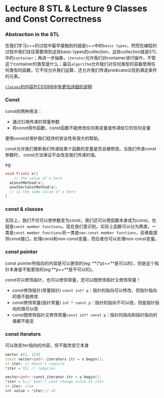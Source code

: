 # Lecture 8 STL & Lecture 9 Classes and Const Correctness



### Abstraction in the STL

在我们学习c++的过程中最早接触到的就是c++中的`basic types`，然而在编程的过程中我们往往需要用到这些basic types的collection，这些collection就是STL中的`container`；再进一步抽象，`iterator`允许我们对container进行操作，不管这个container的类型是什么；最后`algorithm`允许我们对任何类型的容器使用任何类型的函数，它不仅允许我们运算，还允许我们传递predicate以找到满足条件的元素。



<u>`classes`的内容在CS106B中有更加详细的说明</u>



### Const

const的两种用法：

+ 通过引用传递的常量参数
+ 将const用作函数，const函数不能修改任何类变量或传递给它的任何变量

使用const对保护我们程序的安全性有很大的帮助。

const允许我们推断我们传递给某个函数的变量是否会被修改。当我们传递const参数时， const方法保证不会改变我们传递的值。

eg:

```c++
void f(int& x){
	// the value of x here
  aConstMethod(x);
  anotherConstMethod(x);
  // is the same value of x here
}
```



### const & classes

实际上，我们不仅可以使参数变为const，我们还可以使函数本身成为const，也就是`const member functions`。现在我们意识到，实际上函数可以分为两类，一类是`const member functions`另一类是`non-const member functions`，前者能提供const接口，处理const和non-const变量，而后者仅可以处理non-const变量。



### const pointer

const pointer所指向的内容是可以更改的(eg: **(*p)++**是可以的)，但是这个指针本身是不能更改的(eg:**p++**是不可以的)。

const可以修饰指针，也可以修饰常量，还可以既修饰指针又修饰常量！

- const修饰指针(常量指针) `const int* p`：指针的指向可以修改，但指针指向的值不能修改
- const修饰常量(指针常量) `int * const p`：指针的指向不可以改，但是指针指向的值可以改
- const既修饰指针又修饰常量`const int* const p`：指针的指向和指针指向的值都不能变

### const iterators

可以改变iter指向的内容，但不能改变它本身

```c++
vector v{1, 123}
const vector<int>::iterators itr = v.begin();
++ iter; // doesn't compile
*iter = 15; // compiles

vector<int>::const_iterator itr = v.begin();
*iter = 5;// bad!!! cant change value of iter
++ iter; //ok
int value = *iter;// ok
```



